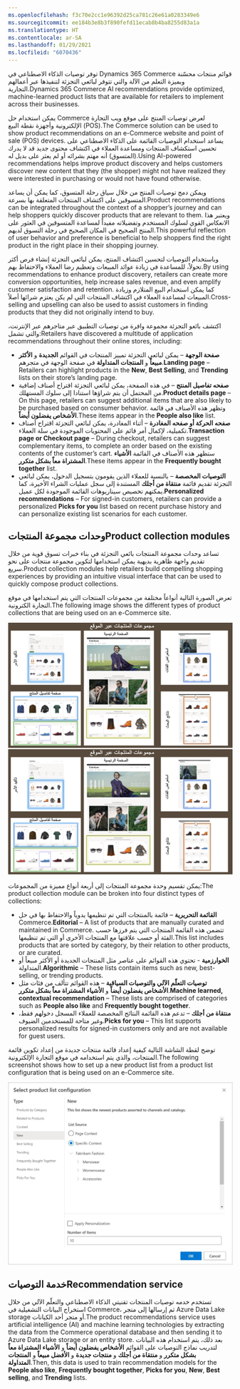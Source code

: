 ```yaml
---
ms.openlocfilehash: f3c70e2cc1e96392d25ca781c26e61a0283349e6
ms.sourcegitcommit: ee184b3e8b3f890fefd11ecab8b4ba8255d83a1a
ms.translationtype: HT
ms.contentlocale: ar-SA
ms.lasthandoff: 01/29/2021
ms.locfileid: "6070436"
---
```

<span data-ttu-id="33b17-101">توفر توصيات الذكاء الاصطناعي في Dynamics 365 Commerce قوائم منتجات محسّنة وبميزة التعلم من الآلة والتي تتوفر لبائعي التجزئة لتنفيذها عبر أعمالهم التجارية.</span><span class="sxs-lookup"><span data-stu-id="33b17-101">Dynamics 365 Commerce AI recommendations provide optimized, machine-learned product lists that are available for retailers to implement across their businesses.</span></span> 

<span data-ttu-id="33b17-102">يمكن استخدام حل Commerce لعرض توصيات المنتج على موقع ويب التجارة الإلكترونية وأجهزة نقطة البيع (POS).</span><span class="sxs-lookup"><span data-stu-id="33b17-102">The Commerce solution can be used to show product recommendations on an e-Commerce website and point of sale (POS) devices.</span></span> <span data-ttu-id="33b17-103">يساعد استخدام التوصيات القائمة على الذكاء الاصطناعي على تحسين استكشاف المنتجات ومساعدة العملاء في اكتشاف محتوى جديد قد لا يدرك (المتسوق) أنه مهتم بشرائه أو لم يعثر على بديل له.</span><span class="sxs-lookup"><span data-stu-id="33b17-103">Using AI-powered recommendations helps improve product discovery and helps customers discover new content that they (the shopper) might not have realized they were interested in purchasing or would not have found otherwise.</span></span>

<span data-ttu-id="33b17-104">ويمكن دمج توصيات المنتج من خلال سياق رحلة المتسوق، كما يمكن أن يساعد المتسوقين على اكتشاف المنتجات المتعلقة بها بسرعة.</span><span class="sxs-lookup"><span data-stu-id="33b17-104">Product recommendations can be integrated throughout the context of a shopper’s journey and can help shoppers quickly discover products that are relevant to them.</span></span> <span data-ttu-id="33b17-105">ويعتبر هذا الانعكاس القوي لسلوك المستخدم وتفضيلاته مفيداً لمساعدة المتسوقين في العثور على المنتج الصحيح في المكان الصحيح في رحلة التسوق لديهم.</span><span class="sxs-lookup"><span data-stu-id="33b17-105">This powerful reflection of user behavior and preference is beneficial to help shoppers find the right product in the right place in their shopping journey.</span></span> 

<span data-ttu-id="33b17-106">وباستخدام التوصيات لتحسين اكتشاف المنتج، يمكن لبائعي التجزئة إنشاء فرص أكثر تحولاً، للمساعدة في زيادة عوائد المبيعات وتعظيم رضا العملاء والاحتفاظ بهم.</span><span class="sxs-lookup"><span data-stu-id="33b17-106">By using recommendations to enhance product discovery, retailers can create more conversion opportunities, help increase sales revenue, and even amplify customer satisfaction and retention.</span></span> <span data-ttu-id="33b17-107">كما يمكن استخدام البيع المتلازم وزيادة المبيعات لمساعدة العملاء في اكتشاف المنتجات التي لم يكن يعتزم شرائها أصلاً.</span><span class="sxs-lookup"><span data-stu-id="33b17-107">Cross-selling and upselling can also be used to assist customers in finding products that they did not originally intend to buy.</span></span>

<span data-ttu-id="33b17-108">اكتشف بائعو التجزئة مجموعة وافرة من توصيات التطبيق عبر متاجرهم عبر الإنترنت، والتي تشمل:</span><span class="sxs-lookup"><span data-stu-id="33b17-108">Retailers have discovered a multitude of application recommendations throughout their online stores, including:</span></span> 

- <span data-ttu-id="33b17-109">**صفحة الوجهة** – يمكن لبائعي التجزئة تمييز المنتجات في القوائم **الجديدة** و **الأكثر مبيعاً** و **المنتجات المتداولة** في صفحة الوجهة في متجرهم.</span><span class="sxs-lookup"><span data-stu-id="33b17-109">**Landing page** – Retailers can highlight products in the **New**, **Best Selling**, and **Trending** lists on their store’s landing page.</span></span>
- <span data-ttu-id="33b17-110">**صفحه تفاصيل المنتج** – في هذه الصفحة، يمكن لبائعي التجزئة اقتراح أصناف إضافية من المحتمل أن يتم شراؤها استنادا إلى سلوك المستهلك.</span><span class="sxs-lookup"><span data-stu-id="33b17-110">**Product details page** – On this page, retailers can suggest additional items that are also likely to be purchased based on consumer behavior.</span></span> <span data-ttu-id="33b17-111">وتظهر هذه الأصناف في قائمة **الأشخاص يفضلون أيضاً**.</span><span class="sxs-lookup"><span data-stu-id="33b17-111">These items appear in the **People also like** list.</span></span>
- <span data-ttu-id="33b17-112">**صفحه الحركة أو صفحه المغادرة** – أثناء المغادرة، يمكن لبائعي التجزئة اقتراح أصناف تكميلية، لإكمال أمر قائم على المحتويات الموجودة في سلة العملاء.</span><span class="sxs-lookup"><span data-stu-id="33b17-112">**Transaction page or Checkout page** – During checkout, retailers can suggest complementary items, to complete an order based on the existing contents of the customer’s cart.</span></span> <span data-ttu-id="33b17-113">ستظهر هذه الأصناف في القائمة **الأشياء المشتراة معاً بشكل متكرر**.</span><span class="sxs-lookup"><span data-stu-id="33b17-113">These items appear in the **Frequently bought together** list.</span></span>
- <span data-ttu-id="33b17-114">**التوصيات المخصصة** – بالنسبة للعملاء الذين يقومون بتسجيل الدخول، يمكن لبائعي التجزئة تقديم قائمة **منتقاة من أجلك** المستندة إلى سجل عمليات الشراء الأخيرة، كما يمكنهم تخصيص سيناريوهات القائمة الموجودة لكل عميل.</span><span class="sxs-lookup"><span data-stu-id="33b17-114">**Personalized recommendations** – For signed-in customers, retailers can provide a personalized **Picks for you** list based on recent purchase history and can personalize existing list scenarios for each customer.</span></span>

## <a name="product-collection-modules"></a><span data-ttu-id="33b17-115">وحدات مجموعة المنتجات</span><span class="sxs-lookup"><span data-stu-id="33b17-115">Product collection modules</span></span>
<span data-ttu-id="33b17-116">تساعد وحدات مجموعة المنتجات بائعي التجزئة في بناء خبرات تسوق قوية من خلال تقديم واجهة ظاهرية بديهية يمكن استخدامها لتكوين مجموعة منتجات على نحو سريع.</span><span class="sxs-lookup"><span data-stu-id="33b17-116">Product collection modules help retailers build compelling shopping experiences by providing an intuitive visual interface that can be used to quickly compose product collections.</span></span> 

<span data-ttu-id="33b17-117">تعرض الصورة التالية أنواعاً مختلفة من مجموعات المنتجات التي يتم استخدامها في موقع التجارة الكترونية.</span><span class="sxs-lookup"><span data-stu-id="33b17-117">The following image shows the different types of product collections that are being used on an e-Commerce site.</span></span>

<span data-ttu-id="33b17-118">[![لقطات شاشة لمجموعات المنتجات عبر موقع التجارة الإلكترونية.](../media/product-collections.png)](../media/product-collections.png#lightbox)</span><span class="sxs-lookup"><span data-stu-id="33b17-118">[![Screenshots of Product collections across an e-Commerce site.](../media/product-collections.png)](../media/product-collections.png#lightbox)</span></span>
 
<span data-ttu-id="33b17-119">يمكن تقسيم وحدة مجموعة المنتجات إلى أربعة أنواع مميزة من المجموعات:</span><span class="sxs-lookup"><span data-stu-id="33b17-119">The product collection module can be broken into four distinct types of collections:</span></span>

- <span data-ttu-id="33b17-120">**القائمة التحريرية** – قائمة بالمنتجات التي تم تنظيمها يدوياً والاحتفاظ بها في حل Commerce.</span><span class="sxs-lookup"><span data-stu-id="33b17-120">**Editorial** – A list of products that are manually curated and maintained in Commerce.</span></span> <span data-ttu-id="33b17-121">تتضمن هذه القائمة المنتجات التي يتم فرزها حسب الفئة أو حسب علاقتها مع المنتجات الأخرى أو التي تم تنظيمها.</span><span class="sxs-lookup"><span data-stu-id="33b17-121">This list includes products that are sorted by category, by their relation to other products, or are curated.</span></span>
- <span data-ttu-id="33b17-122">**الخوارزمية** - تحتوي هذه القوائم على عناصر مثل المنتجات الجديدة أو الأكثر مبيعاً أو المتداولة.</span><span class="sxs-lookup"><span data-stu-id="33b17-122">**Algorithmic** – These lists contain items such as new, best-selling, or trending products.</span></span>
- <span data-ttu-id="33b17-123">**توصيات التعلّم الآلي والتوصيات السياقية** – هذه القوائم تتألف من فئات مثل **الأشخاص يفضلون أيضاً** و **الأشياء المشتراة معاً بشكل متكرر**.</span><span class="sxs-lookup"><span data-stu-id="33b17-123">**Machine learned, contextual recommendation** – These lists are comprised of categories such as **People also like** and **Frequently bought together**.</span></span>
- <span data-ttu-id="33b17-124">**منتقاة من أجلك** – تدعم هذه القائمة النتائج المخصصة للعملاء المسجل دخولهم فقط، وغير متاحة للمستخدمين الضيوف.</span><span class="sxs-lookup"><span data-stu-id="33b17-124">**Picks for you** – This list supports personalized results for signed-in customers only and are not available for guest users.</span></span>

<span data-ttu-id="33b17-125">توضح لقطة الشاشة التالية كيفية إعداد قائمة منتجات جديدة من إعداد تكوين قائمة المنتجات، والذي يتم استخدامه في موقع التجارة الإلكترونية.</span><span class="sxs-lookup"><span data-stu-id="33b17-125">The following screenshot shows how to set up a new product list from a product list configuration that is being used on an e-Commerce site.</span></span>

![لقطة شاشة لصفحة إعداد تكوين المنتج المحدد في Dynamics 365 Commerce.](../media/product-list-configuration-ss.jpg)

## <a name="recommendation-service"></a><span data-ttu-id="33b17-127">خدمة التوصيات</span><span class="sxs-lookup"><span data-stu-id="33b17-127">Recommendation service</span></span>
<span data-ttu-id="33b17-128">تستخدم خدمه توصيات المنتجات تقنيتي الذكاء الاصطناعي والتعلّم الآلي من خلال استخراج البيانات التشغيلية في Commerce، ثم إرسالها إلى متجر Azure Data Lake storage أو متجر أحد الكيانات.</span><span class="sxs-lookup"><span data-stu-id="33b17-128">The product recommendations service uses artificial intelligence (AI) and machine learning technologies by extracting the data from the Commerce operational database and then sending it to Azure Data Lake storage or an entity store.</span></span> <span data-ttu-id="33b17-129">بعد ذلك، يتم استخدام هذه البيانات لتدريب نماذج التوصيات على القوائم **الأشخاص يفضلون أيضاً** و **الأشياء المشتراة معاً بشكل متكرر** و **منتقاة من أجلك** و **منتجات جديدة** و **الأفضل مبيعاً** و **المنتجات المتداولة**.</span><span class="sxs-lookup"><span data-stu-id="33b17-129">Then, this data is used to train recommendation models for the **People also like**, **Frequently bought together**, **Picks for you**, **New**, **Best selling**, and **Trending** lists.</span></span>

